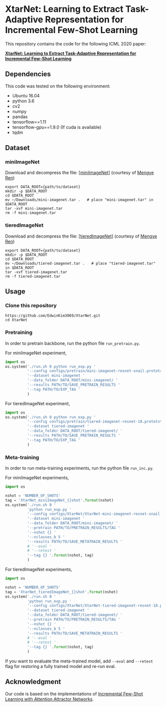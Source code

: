 # XtarNet: Learning to Extract Task-Adaptive Representation for Incremental Few-Shot Learning

This repository contains the code for the following ICML 2020 paper:

[**XtarNet: Learning to Extract Task-Adaptive Representation for Incremental Few-Shot Learning**](https://arxiv.org/pdf/2003.08561.pdf)

## Dependencies
This code was tested on the following environment:

* Ubuntu 16.04
* python 3.6
* cv2
* numpy
* pandas
* tensorflow==1.11
* tensorflow-gpu==1.9.0 (If cuda is available)
* tqdm

## Dataset

### miniImageNet
Download and decompress the file: [[miniImageNet](https://drive.google.com/file/d/197UFjJfkzXb89eFP0telPbib2tkt3ewF/view?usp=sharing)] 
(courtesy of [Mengye Ren](https://github.com/renmengye/inc-few-shot-attractor-public))
```
export DATA_ROOT={path/to/dataset}
mkdir -p $DATA_ROOT
cd $DATA_ROOT
mv ~/Downloads/mini-imagenet.tar .   # place "mini-imagenet.tar" in $DATA_ROOT
tar -xvf mini-imagenet.tar
rm -f mini-imagenet.tar
```

### tieredImageNet
Download and decompress the file: [[tieredImageNet](https://drive.google.com/file/d/1s6Pz5_YdLmcjpAFW5ciSpm_nNd3_YVmu/view?usp=sharing)] 
(courtesy of [Mengye Ren](https://github.com/renmengye/inc-few-shot-attractor-public))
```
export DATA_ROOT={path/to/dataset}
mkdir -p $DATA_ROOT
cd $DATA_ROOT
mv ~/Downloads/tiered-imagenet.tar .   # place "tiered-imagenet.tar" in $DATA_ROOT
tar -xvf tiered-imagenet.tar
rm -f tiered-imagenet.tar
```



## Usage


### Clone this repository
```
https://github.com/EdwinKim3069/XtarNet.git
cd XtarNet
```


### Pretraining

In order to pretrain backbone, run the python file ```run_pretrain.py```.

For miniImageNet experiment,
```python
import os
os.system('./run.sh 0 python run_exp.py '
          '--config configs/pretrain/mini-imagenet-resnet-snail.prototxt '
          '--dataset mini-imagenet '
          '--data_folder DATA_ROOT/mini-imagenet/ '
          '--results PATH/TO/SAVE_PRETRAIN_RESULTS '
          '--tag PATH/TO/EXP_TAG '
          )
```
For tieredImageNet experiment,
```python
import os
os.system('./run.sh 0 python run_exp.py '
          '--config configs/pretrain/tiered-imagenet-resnet-18.prototxt '
          '--dataset tiered-imagenet '
          '--data_folder DATA_ROOT/tiered-imagenet/ '
          '--results PATH/TO/SAVE_PRETRAIN_RESULTS '
          '--tag PATH/TO/EXP_TAG '
          )
```

### Meta-training

In order to run meta-training experiments, run the python file ```run_inc.py```.

For miniImageNet experiments,
```python
import os

nshot = 'NUMBER_OF_SHOTS'
tag = 'XtarNet_miniImageNet_{}shot'.format(nshot)
os.system('./run.sh 0 '
          'python run_exp.py '
          '--config configs/XtarNet/XtarNet-mini-imagenet-resnet-snail.prototxt '
          '--dataset mini-imagenet '
          '--data_folder DATA_ROOT/mini-imagenet/ '
          '--pretrain PATH/TO/PRETRAIN_RESULTS/TAG '
          '--nshot {} '
          '--nclasses_b 5 '
          '--results PATH/TO/SAVE_METATRAIN_RESULTS '
          # '--eval '
          # '--retest '
          '--tag {} '.format(nshot, tag)
          )
```

For tieredImageNet experiments,
```python
import os

nshot = 'NUMBER_OF_SHOTS'
tag = 'XtarNet_tieredImageNet_{}shot'.format(nshot)
os.system('./run.sh 0 '
          'python run_exp.py '
          '--config configs/XtarNet/XtarNet-tiered-imagenet-resnet-18.prototxt '
          '--dataset tiered-imagenet '
          '--data_folder DATA_ROOT/tiered-imagenet/ '
          '--pretrain PATH/TO/PRETRAIN_RESULTS/TAG '
          '--nshot {} '
          '--nclasses_b 5 '
          '--results PATH/TO/SAVE_METATRAIN_RESULTS '
          # '--eval '
          # '--retest '
          '--tag {} '.format(nshot, tag)
          )
```
If you want to evaluate the meta-trained model, add ```--eval``` and ```--retest``` flag for restoring a fully trained model and re-run eval.

## Acknowledgment
Our code is based on the implementations of [Incremental Few-Shot Learning with Attention Attractor Networks](https://github.com/renmengye/inc-few-shot-attractor-public).